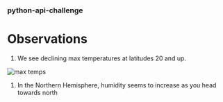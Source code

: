### python-api-challenge

# Observations 

1. We see declining max temperatures at latitudes 20 and up.  

  ![max temps](lat_max_temp.png)   
  
1. In the Northern Hemisphere, humidity seems to increase as you head towards north
